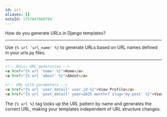 ```yaml
---
id: url
aliases: []
noteId: 1757047060784
---
```


How do you generate URLs in Django templates?

---

Use `{% url 'url_name' %}` to generate URLs based on URL names defined in your urls.py files.

---

```html
<!-- Basic URL generation -->
<a href="{% url 'home' %}">Home</a>
<a href="{% url 'about' %}">About</a>

<!-- URL with parameters -->
<a href="{% url 'user_detail' user.id %}">View Profile</a>
<a href="{% url 'post_detail' year=2025 month=7 slug='my-post' %}">View Post</a>
```

The `{% url %}` tag looks up the URL pattern by name and generates the correct URL, making your templates independent of URL structure changes. 